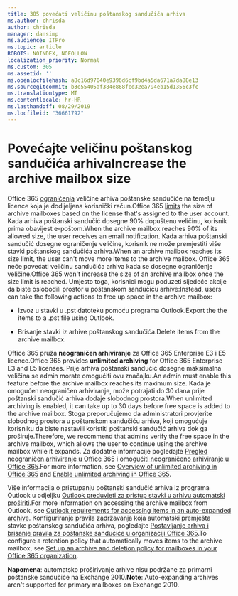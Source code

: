 ```yaml
---
title: 305 povećati veličinu poštanskog sandučića arhiva
ms.author: chrisda
author: chrisda
manager: dansimp
ms.audience: ITPro
ms.topic: article
ROBOTS: NOINDEX, NOFOLLOW
localization_priority: Normal
ms.custom: 305
ms.assetid: ''
ms.openlocfilehash: a8c16d97040e9396d6cf9bd4a5da671a7da88e13
ms.sourcegitcommit: b3e55405af384e868fcd32ea794eb15d1356c3fc
ms.translationtype: MT
ms.contentlocale: hr-HR
ms.lasthandoff: 08/29/2019
ms.locfileid: "36661792"
---
```

# <a name="increase-the-archive-mailbox-size"></a><span data-ttu-id="27f1c-102">Povećajte veličinu poštanskog sandučića arhiva</span><span class="sxs-lookup"><span data-stu-id="27f1c-102">Increase the archive mailbox size</span></span>

<span data-ttu-id="27f1c-103">Office 365 [ograničenja](https://docs.microsoft.com/office365/servicedescriptions/exchange-online-service-description/exchange-online-limits#mailbox-storage-limits) veličine arhiva poštanske sandučiće na temelju licence koja je dodijeljena korisnički račun.</span><span class="sxs-lookup"><span data-stu-id="27f1c-103">Office 365 [limits](https://docs.microsoft.com/office365/servicedescriptions/exchange-online-service-description/exchange-online-limits#mailbox-storage-limits) the size of archive mailboxes based on the license that's assigned to the user account.</span></span> <span data-ttu-id="27f1c-104">Kada arhiva poštanski sandučić dosegne 90% dopuštenu veličinu, korisnik prima obavijest e-poštom.</span><span class="sxs-lookup"><span data-stu-id="27f1c-104">When the archive mailbox reaches 90% of its allowed size, the user receives an email notification.</span></span> <span data-ttu-id="27f1c-105">Kada arhiva poštanski sandučić dosegne ograničenje veličine, korisnik ne može premjestiti više stavki poštanskog sandučića arhiva.</span><span class="sxs-lookup"><span data-stu-id="27f1c-105">When an archive mailbox reaches its size limit, the user can't move more items to the archive mailbox.</span></span> <span data-ttu-id="27f1c-106">Office 365 neće povećati veličinu sandučića arhiva kada se dosegne ograničenje veličine.</span><span class="sxs-lookup"><span data-stu-id="27f1c-106">Office 365 won't increase the size of an archive mailbox once the size limit is reached.</span></span> <span data-ttu-id="27f1c-107">Umjesto toga, korisnici mogu poduzeti sljedeće akcije da biste oslobodili prostor u poštanskom sandučiću arhive:</span><span class="sxs-lookup"><span data-stu-id="27f1c-107">Instead, users can take the following actions to free up space in the archive mailbox:</span></span>

- <span data-ttu-id="27f1c-108">Izvoz u stavki u .pst datoteku pomoću programa Outlook.</span><span class="sxs-lookup"><span data-stu-id="27f1c-108">Export the the items to a .pst file using Outlook.</span></span>

- <span data-ttu-id="27f1c-109">Brisanje stavki iz arhive poštanskog sandučića.</span><span class="sxs-lookup"><span data-stu-id="27f1c-109">Delete items from the archive mailbox.</span></span>

<span data-ttu-id="27f1c-110">Office 365 pruža **neograničen arhiviranje** za Office 365 Enterprise E3 i E5 licence.</span><span class="sxs-lookup"><span data-stu-id="27f1c-110">Office 365 provides **unlimited archiving** for Office 365 Enterprise E3 and E5 licenses.</span></span> <span data-ttu-id="27f1c-111">Prije arhiva poštanski sandučić dosegne maksimalna veličina se admin morate omogućiti ovu značajku.</span><span class="sxs-lookup"><span data-stu-id="27f1c-111">An admin must enable this feature before the archive mailbox reaches its maximum size.</span></span> <span data-ttu-id="27f1c-112">Kada je omogućen neograničen arhiviranje, može potrajati do 30 dana prije poštanski sandučić arhiva dodaje slobodnog prostora.</span><span class="sxs-lookup"><span data-stu-id="27f1c-112">When unlimited archiving is enabled, it can take up to 30 days before free space is added to the archive mailbox.</span></span> <span data-ttu-id="27f1c-113">Stoga preporučujemo da administratori provjerite slobodnog prostora u poštanskom sandučiću arhiva, koji omogućuje korisniku da biste nastavili koristiti poštanski sandučić arhiva dok ga proširuje.</span><span class="sxs-lookup"><span data-stu-id="27f1c-113">Therefore, we recommend that admins verify the free space in the archive mailbox, which allows the user to continue using the archive mailbox while it expands.</span></span> <span data-ttu-id="27f1c-114">Za dodatne informacije pogledajte [Pregled neograničen arhiviranje u Office 365](https://docs.microsoft.com/office365/securitycompliance/unlimited-archiving) i [omogućiti neograničeno arhiviranje u Office 365](https://docs.microsoft.com/office365/securitycompliance/enable-unlimited-archiving).</span><span class="sxs-lookup"><span data-stu-id="27f1c-114">For more information, see [Overview of unlimited archiving in Office 365](https://docs.microsoft.com/office365/securitycompliance/unlimited-archiving) and [Enable unlimited archiving in Office 365](https://docs.microsoft.com/office365/securitycompliance/enable-unlimited-archiving).</span></span>

<span data-ttu-id="27f1c-115">Više informacija o pristupanju poštanski sandučić arhiva iz programa Outlook u odjeljku [Outlook preduvjeti za pristup stavki u arhivu automatski proširiti](https://docs.microsoft.com/office365/securitycompliance/unlimited-archiving#outlook-requirements-for-accessing-items-in-an-auto-expanded-archive).</span><span class="sxs-lookup"><span data-stu-id="27f1c-115">For more information on accessing the archive mailbox from Outlook, see [Outlook requirements for accessing items in an auto-expanded archive](https://docs.microsoft.com/office365/securitycompliance/unlimited-archiving#outlook-requirements-for-accessing-items-in-an-auto-expanded-archive).</span></span> <span data-ttu-id="27f1c-116">Konfiguriranje pravila zadržavanja koja automatski premješta stavke poštanskog sandučića arhiva, pogledajte [Postavljanje arhiva i brisanje pravila za poštanske sandučiće u organizaciji Office 365](https://docs.microsoft.com/office365/securitycompliance/set-up-an-archive-and-deletion-policy-for-mailboxes).</span><span class="sxs-lookup"><span data-stu-id="27f1c-116">To configure a retention policy that automatically moves items to the archive mailbox, see [Set up an archive and deletion policy for mailboxes in your Office 365 organization](https://docs.microsoft.com/office365/securitycompliance/set-up-an-archive-and-deletion-policy-for-mailboxes).</span></span>

<span data-ttu-id="27f1c-117">**Napomena**: automatsko proširivanje arhive nisu podržane za primarni poštanske sandučiće na Exchange 2010.</span><span class="sxs-lookup"><span data-stu-id="27f1c-117">**Note**: Auto-expanding archives aren't supported for primary mailboxes on Exchange 2010.</span></span>
